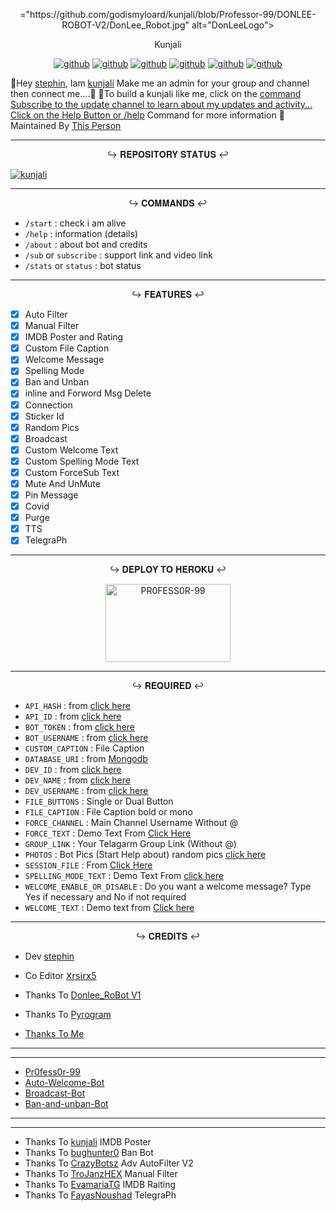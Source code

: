 <p align="center">
="https://github.com/godismyloard/kunjali/blob/Professor-99/DONLEE-ROBOT-V2/DonLee_Robot.jpg" alt="DonLeeLogo">
</p>

<p align="center">
Kunjali 
</p>

<p align="center">
<a href="https://github.com/godismyloard/kunjali/stargazers"><img alt="github" src="https://img.shields.io/github/stars/godismyloard/kunjali?style=flat-square&color=yellow"/></a>
<a href="https://github.com/godismyloard/kunjali/fork"><img alt="github" src="https://img.shields.io/github/forks/godismyloard/kunjali?style=flat-square&color=orange"/></a>
<a href="https://github.com/godismyloard/kunjali"><img alt="github" src="https://img.shields.io/github/repo-size/godismyloard/kunjali?style=flat-square&color=green"/></a>
<a href="https://github.com/godismyloard/kunjalia"><img alt="github" src="https://badges.frapsoft.com/os/v2/open-source.svg?v=103"/></a>
<a href="https://github.com/godismyloard/kunjali/graphs/contributors"><img alt="github" src="https://img.shields.io/github/contributors/godismyloard/kunjali?style=flat-square&color=green"/></a>      
<a href="https://github.com/godismyloard/kunjali/blob/main/LICENSE"><img alt="github" src="https://img.shields.io/badge/License-AGPL-blue"/></a>
</p>

👋Hey <a href="https://telegram.dog/Dmx_stephin">stephin</a>, Iam <a href="https://telegram.me/kunjali">kunjali</a>
Make me an admin for your group and channel then connect me....🎉
🙂To build a kunjali like me, click on the <a href="https://telegram.dog/kunjali"> command
Subscribe to the update channel to learn about my updates and activity...
Click on the Help Button or <a href="https://telegram.dog/kunjali">/help</a> Command for more information
🧒 Maintained By <a href="https://t.me/dude_is_our_suplyer">This Person</a>     
   
----

<p align="center">
↪️ 𝐑𝐄𝐏𝐎𝐒𝐈𝐓𝐎𝐑𝐘 𝐒𝐓𝐀𝐓𝐔𝐒 ↩️
</p>

[![kunjali](https://github-readme-stats.vercel.app/api/pin/?username=godismyloard-99&repo=kunjali-V2)](https://github.com/godismyloard-99/kunjali)


----




<p align="center">
↪️ 𝐂𝐎𝐌𝐌𝐀𝐍𝐃𝐒 ↩️
</p>

* `/start` : check i am alive
* `/help` : information (details)
* `/about` : about bot and credits
* `/sub` or `subscribe` : support link and video link
* `/stats` or `status` : bot status
----

<p align="center">
↪️ 𝐅𝐄𝐀𝐓𝐔𝐑𝐄𝐒 ↩️
</p>

- [x] Auto Filter
- [x] Manual Filter
- [x] IMDB Poster and Rating
- [x] Custom File Caption
- [x] Welcome Message
- [x] Spelling Mode
- [x] Ban and Unban
- [x] inline and Forword Msg Delete
- [x] Connection
- [x] Sticker Id
- [x] Random Pics
- [x] Broadcast
- [x] Custom Welcome Text
- [x] Custom Spelling Mode Text
- [x] Custom ForceSub Text
- [x] Mute And UnMute
- [x] Pin Message
- [x] Covid 
- [x] Purge 
- [x] TTS
- [x] TelegraPh
----

<p align="center">
↪️ 𝐃𝐄𝐏𝐋𝐎𝐘 𝐓𝐎 𝐇𝐄𝐑𝐎𝐊𝐔 ↩️
</p>

<p align="center">
<a href="https://youtu.be/NrbMc93aCzA"><img src="https://github.com/godismyloard/Buttons/blob/godismyloard/heroku/herokudeploy-01.svg" alt="PR0FESS0R-99" border="0" height="125" width="200" align="center" /></a>
</p>

----

<p align="center">
↪️ 𝐑𝐄𝐐𝐔𝐈𝐑𝐄𝐃 ↩️
</p>

- `API_HASH` : from [click here](https://youtu.be/5eEsvLAKVc0)
- `API_ID` : from [click here](https://youtu.be/5eEsvLAKVc0)
- `BOT_TOKEN` : from [click here](https://youtu.be/cB4UduCcNWs)
- `BOT_USERNAME` : from [click here](https://youtu.be/cB4UduCcNWs)
- `CUSTOM_CAPTION` : File Caption
- `DATABASE_URI` : from [Mongodb](https://youtu.be/gBLTsH-IXr0)
- `DEV_ID` : from [click here](https://Telegram.dog/MT_ID_Bot)
- `DEV_NAME` : from [click here](https://Telegram.dog/MT_ID_Bot)
- `DEV_USERNAME` : from [click here](https://Telegram.dog/MT_ID_Bot)
- `FILE_BUTTONS` : Single or Dual Button
- `FILE_CAPTION` : File Caption bold or mono
- `FORCE_CHANNEL` : Main Channel Username Without @
- `FORCE_TEXT` : Demo Text From [Click Here](https://github.com/PR0FESS0R-99/DonLee-Robot-V2/blob/26510e3ed0cd0bc222f3fb1560925f36e2904ecf/translation.py#L6)
- `GROUP_LINK` : Your Telagarm Group Link (Without @)
- `PHOTOS` : Bot Pics (Start Help about) random pics [click here](https://youtu.be/c-GfUfriP50)
- `SESSION_FILE` : From [Click Here](https://youtu.be/WUN_12-dYOM)
- `SPELLING_MODE_TEXT` : Demo Text From [click here](https://github.com/PR0FESS0R-99/DonLee-Robot-V2/blob/26510e3ed0cd0bc222f3fb1560925f36e2904ecf/translation.py#L17)
- `WELCOME_ENABLE_OR_DISABLE` : Do you want a welcome message? Type Yes if necessary and No if not required
- `WELCOME_TEXT` : Demo text from [Click here](https://github.com/PR0FESS0R-99/DonLee-Robot-V2/blob/26510e3ed0cd0bc222f3fb1560925f36e2904ecf/config.py#L26)

----

<p align="center">
↪️ 𝐂𝐑𝐄𝐃𝐈𝐓𝐒 ↩️
</p>

- Dev  <a href="https://telegram.dog/godismyloard">stephin</a>
- Co Editor <a href="https://github.com/Xrsirx5">𝖷𝗋𝗌𝗂𝗋𝗑5</a>

- Thanks To [Donlee_RoBot V1](https://github.com/godismyloard/kunjali)
- Thanks To [Pyrogram](https://github.com/pyrogram/pyrogram)
- [Thanks To Me ](https://github.com/godismyloard)
----
----
* [Pr0fess0r-99](https://github.com/godismyloard)
* [Auto-Welcome-Bot](https://github.com/godismyloard/Auto-Welcome-Bot)
* [Broadcast-Bot](https://github.com/godismyloard/Broadcast-Bot)
* [Ban-and-unban-Bot](https://github.com/godismyloard/Ban-and-unBan-Bot)
----
----

* Thanks To [kunjali](https://github.com/godismyloard/kunjali) IMDB Poster
* Thanks To [bughunter0](https://github.com/bughunter0/ban-bot) Ban Bot
* Thanks To [CrazyBotsz](https://github.com/CrazyBotsz/Adv-Auto-Filter-Bot-V2) Adv AutoFilter V2
* Thanks To [TroJanzHEX](https://github.com/TroJanzHEX/Unlimited-Filter-Bot) Manual Filter
* Thanks To [EvamariaTG](https://github.com/EvamariaTG/EvaMaria) IMDB Raiting
* Thanks To [FayasNoushad](https://github.com/FayasNoushad) TelegraPh 
